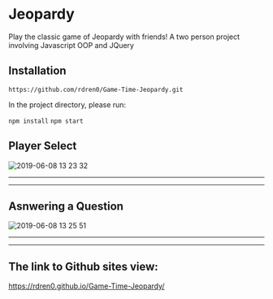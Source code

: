 
# Jeopardy
Play the classic game of Jeopardy with friends! A two person project involving Javascript OOP and JQuery

## Installation

`https://github.com/rdren0/Game-Time-Jeopardy.git`

In the project directory, please run:

`npm install`
`npm start`


## Player Select
![2019-06-08 13 23 32](https://user-images.githubusercontent.com/39016273/59151483-1e4d0b00-89f1-11e9-9c21-4ad2f326e4dc.gif)



----------------------------------------------------------------------------------------------------------------------------
----------------------------------------------------------------------------------------------------------------------------
## Asnwering a Question
![2019-06-08 13 25 51](https://user-images.githubusercontent.com/39016273/59151488-33c23500-89f1-11e9-9609-cbcdf6b0c8b6.gif)




----------------------------------------------------------------------------------------------------------------------------
----------------------------------------------------------------------------------------------------------------------------

## The link to Github sites view:
https://rdren0.github.io/Game-Time-Jeopardy/



